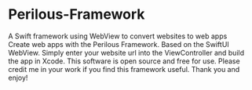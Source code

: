 # Perilous-Framework
A Swift framework using WebView to convert websites to web apps
<br />
Create web apps with the Perilous Framework. Based on the SwiftUI WebView. Simply enter your website url into the ViewController and build the app in Xcode. This software is open source and free for use. Please credit me in your work if you find this framework useful. Thank you and enjoy!
